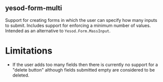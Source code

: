 ## yesod-form-multi

Support for creating forms in which the user can specify how many inputs to submit. Includes support for enforcing a minimum number of values.
Intended as an alternative to `Yesod.Form.MassInput`.

# Limitations
- If the user adds too many fields then there is currently no support for a "delete button" although fields submitted empty are considered to be deleted.